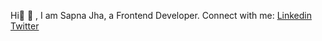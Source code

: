 Hi👋 :wave: , I am Sapna Jha, a Frontend Developer.
Connect with me:
[Linkedin](https://www.linkedin.com/in/sapna-jha-55287a233/) 
[Twitter][def]

[def]: https://twitter.com/SapnaJ19
